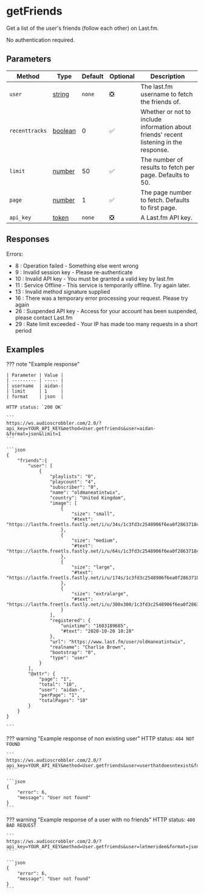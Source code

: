 # getFriends

Get a list of the user's friends (follow each other) on Last.fm.

No authentication required.

## Parameters
| Method         | Type                                                                                               | Default | Optional | Description                                            |
| -------------- | -------------------------------------------------------------------------------------------------- | ------- | -------- | ------------------------------------------------------ |
| `user`         |[string](https://developer.mozilla.org/en-US/docs/Web/JavaScript/Reference/Global_Objects/String)   |`none`   | :negative_squared_cross_mark: | The last.fm username to fetch the friends of.
| `recenttracks` |[boolean](https://developer.mozilla.org/en-US/docs/Web/JavaScript/Reference/Global_Objects/Boolean) | 0       | :white_check_mark:            | Whether or not to include information about friends' recent listening in the response.
| `limit`        |[number](https://developer.mozilla.org/en-US/docs/Web/JavaScript/Reference/Global_Objects/Number)   | 50      | :white_check_mark:            | The number of results to fetch per page. Defaults to 50.
| `page`         |[number](https://developer.mozilla.org/en-US/docs/Web/JavaScript/Reference/Global_Objects/Number)   | 1       | :white_check_mark:            | The page number to fetch. Defaults to first page.
| `api_key`      |[token](https://www.last.fm/api/account/create)                                                     |`none`   | :negative_squared_cross_mark: | A Last.fm API key.


## Responses
Errors:

- 8 : Operation failed - Something else went wrong  
- 9 : Invalid session key - Please re-authenticate  
- 10 : Invalid API key - You must be granted a valid key by last.fm  
- 11 : Service Offline - This service is temporarily offline. Try again later.  
- 13 : Invalid method signature supplied  
- 16 : There was a temporary error processing your request. Please try again  
- 26 : Suspended API key - Access for your account has been suspended, please contact Last.fm  
- 29 : Rate limit exceeded - Your IP has made too many requests in a short period  


## Examples
??? note "Example response"

    | Parameter | Value |
    | --------- | ----- |
    | username  | aidan-|
    | limit     | 1     |
    | format    | json  |

    HTTP status: `200 OK`

    ```
    https://ws.audioscrobbler.com/2.0/?api_key=YOUR_API_KEY&method=User.getfriends&user=aidan-&format=json&limit=1
    ```

    ```json
    {
        "friends":{
            "user": [
                {
                    "playlists": "0",
                    "playcount": "4",
                    "subscriber": "0",
                    "name": "oldmaneatintwix",
                    "country": "United Kingdom",
                    "image": [
                        {
                            "size": "small",
                            "#text": "https://lastfm.freetls.fastly.net/i/u/34s/1c3fd3c2548906f6ea0f2863718c2668.png"
                        },
                        {
                            "size": "medium",
                            "#text": "https://lastfm.freetls.fastly.net/i/u/64s/1c3fd3c2548906f6ea0f2863718c2668.png"
                        },
                        {
                            "size": "large",
                            "#text": "https://lastfm.freetls.fastly.net/i/u/174s/1c3fd3c2548906f6ea0f2863718c2668.png"
                        },
                        {
                            "size": "extralarge",
                            "#text": "https://lastfm.freetls.fastly.net/i/u/300x300/1c3fd3c2548906f6ea0f2863718c2668.png"
                        }
                    ],
                    "registered": {
                        "unixtime": "1603189685",
                        "#text": "2020-10-20 10:28"
                    },
                    "url": "https://www.last.fm/user/oldmaneatintwix",
                    "realname": "Charlie Brown",
                    "bootstrap": "0",
                    "type": "user"
                }
            ],
            "@attr": {
                "page": "1",
                "total": "10",
                "user": "aidan-",
                "perPage": "1",
                "totalPages": "10"
            }
        }
    }
    
    ```



??? warning "Example response of non existing user"
    HTTP status: `404 NOT FOUND`

    ```
    https://ws.audioscrobbler.com/2.0/?api_key=YOUR_API_KEY&method=User.getfriends&user=userthatdoesntexist&format=json
    ```

    ```json
    {
        "error": 6,
        "message": "User not found"
    }
    ```

??? warning "Example response of a user with no friends"
    HTTP status: `400 BAD REQUEST`

    ```
    https://ws.audioscrobbler.com/2.0/?api_key=YOUR_API_KEY&method=User.getfriends&user=letmeridee&format=json
    ```

    ```json
    {
        "error": 6,
        "message": "User not found"
    }
    ```
